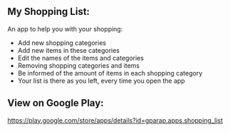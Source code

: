 My Shopping List:
-----------------
An app to help you with your shopping:

- Add new shopping categories
- Add new items in these categories
- Edit the names of the items and categories
- Removing shopping categories and items
- Be informed of the amount of items in each shopping category
- Your list is there as you left, every time you open the app

View on Google Play:
--------------------
https://play.google.com/store/apps/details?id=gparap.apps.shopping_list
